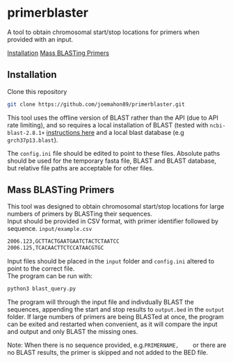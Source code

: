 
# primerblaster

A tool to obtain chromosomal start/stop locations for primers when provided with an input.


[Installation](#installation)
[Mass BLASTing Primers](#mass-blasting-primers)


## Installation
Clone this repository
```bash
git clone https://github.com/joemahon89/primerblaster.git
```
This tool uses the offline version of BLAST rather than the API (due to API rate limiting), and so requires a local installation of BLAST (tested with `ncbi-blast-2.8.1+` [instructions here](https://www.ncbi.nlm.nih.gov/books/NBK52640/) and a local blast database (e.g `grch37p13.blast`).  

The `config.ini` file should be edited to point to these files. Absolute paths should be used for the temporary fasta file, BLAST and BLAST database, but relative file paths are acceptable for other files.


## Mass BLASTing Primers
This tool was designed to obtain chromosomal start/stop locations for large numbers of primers by BLASTing their sequences.  
Input should be provided in CSV format, with primer identifier followed by sequence.
`input/example.csv`
```bash
2006.123,GCTTACTGAATGAATCTACTCTAATCC
2006.125,TCACAACTTCTCCATAACGTGC
```
Input files should be placed in the `input` folder and `config.ini` altered to point to the correct file.  
The program can be run with:
```bash
python3 blast_query.py
```
The program will through the input file and indivdually BLAST the sequences, appending the start and stop results to `output.bed` in the `output` folder. If large numbers of primers are being BLASTed at once, the program can be exited and restarted when convenient, as it will compare the input and output and only BLAST the missing ones.

Note: When there is no sequence provided, e.g.`PRIMERNAME,    ` or there are no BLAST results, the primer is skipped and not added to the BED file.